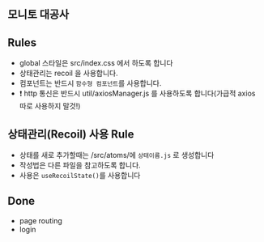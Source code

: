 ## 모니토 대공사

## Rules

- global 스타일은 src/index.css 에서 하도록 합니다
- 상태관리는 recoil 을 사용합니다.
- 컴포넌트는 반드시 `함수형 컴포넌트`를 사용합니다.
- ❗️ http 통신은 반드시 util/axiosManager.js 를 사용하도록 합니다(가급적 axios 따로 사용하지 말것!)

## 상태관리(Recoil) 사용 Rule

- 상태를 새로 추가할때는 /src/atoms/에 `상태이름.js` 로 생성합니다
- 작성법은 다른 파일을 참고하도록 합니다.
- 사용은 `useRecoilState()`를 사용합니다

## Done

- page routing
- login
